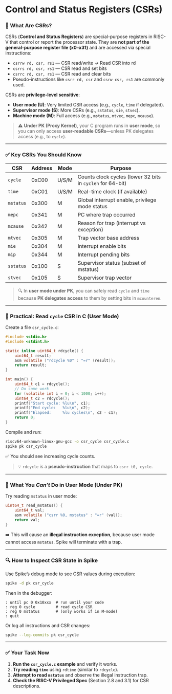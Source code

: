 # Control and Status Registers (CSRs)

### 📌 What Are CSRs?
CSRs (**Control and Status Registers**) are special-purpose registers in RISC-V that control or report the processor state. They are **not part of the general-purpose register file (x0–x31)** and are accessed via special instructions:
- `csrrw rd, csr, rs1` — CSR read/write -> Read CSR into rd
- `csrrs rd, csr, rs1` — CSR read and set bits
- `csrrc rd, csr, rs1` — CSR read and clear bits
- Pseudo-instructions like `csrr rd, csr` and `csrw csr, rs1` are commonly used.

CSRs are **privilege-level sensitive**:  
- **User mode (U)**: Very limited CSR access (e.g., `cycle`, `time` if delegated).
- **Supervisor mode (S)**: More CSRs (e.g., `sstatus`, `sie`, `stvec`).
- **Machine mode (M)**: Full access (e.g., `mstatus`, `mtvec`, `mepc`, `mcause`).

> ⚠️ **Under PK (Proxy Kernel)**, your C program runs in **user mode**, so you can only access **user-readable CSRs**—unless PK delegates access (e.g., to `cycle`).

---

### ✅ Key CSRs You Should Know

| CSR | Address | Mode | Purpose |
|-----|---------|------|--------|
| `cycle` |  0xC00 | U/S/M | Counts clock cycles (lower 32 bits in `cycleh` for 64-bit) |
| `time` |  0xC01 | U/S/M | Real-time clock (if available) |
| `mstatus` |  0x300 | M | Global interrupt enable, privilege mode status |
| `mepc` |  0x341 | M | PC where trap occurred |
| `mcause` |  0x342 | M | Reason for trap (interrupt vs exception) |
| `mtvec` |  0x305 | M | Trap vector base address |
| `mie` |  0x304 | M | Interrupt enable bits |
| `mip` |  0x344 | M | Interrupt pending bits |
| `sstatus` |  0x100 | S | Supervisor status (subset of mstatus) |
| `stvec` |  0x105 | S | Supervisor trap vector |

> 🔍 In **user mode under PK**, you can safely read `cycle` and `time` because **PK delegates access** to them by setting bits in `mcounteren`.

---

### 🧪 Practical: Read `cycle` CSR in C (User Mode)

Create a file `csr_cycle.c`:

```c
#include <stdio.h>
#include <stdint.h>

static inline uint64_t rdcycle() {
    uint64_t result;
    asm volatile ("rdcycle %0" : "=r" (result));
    return result;
}

int main() {
    uint64_t c1 = rdcycle();
    // Do some work
    for (volatile int i = 0; i < 1000; i++);
    uint64_t c2 = rdcycle();
    printf("Start cycle: %lu\n", c1);
    printf("End cycle:   %lu\n", c2);
    printf("Elapsed:     %lu cycles\n", c2 - c1);
    return 0;
}
```

Compile and run:
```bash
riscv64-unknown-linux-gnu-gcc -o csr_cycle csr_cycle.c
spike pk csr_cycle
```

✅ You should see increasing cycle counts.

> 💡 `rdcycle` is a **pseudo-instruction** that maps to `csrr t0, cycle`.

---

### 🚫 What You *Can’t* Do in User Mode (Under PK)

Try reading `mstatus` in user mode:

```c
uint64_t read_mstatus() {
    uint64_t val;
    asm volatile ("csrr %0, mstatus" : "=r" (val));
    return val;
}
```

➡️ This will cause an **illegal instruction exception**, because user mode cannot access `mstatus`. Spike will terminate with a trap.

---

### 🔍 How to Inspect CSR State in Spike

Use Spike’s debug mode to see CSR values during execution:

```bash
spike -d pk csr_cycle
```

Then in the debugger:
```
: until pc 0 0x10xxx  # run until your code
: reg 0 cycle         # read cycle CSR
: reg 0 mstatus       # (only works if in M-mode)
: quit
```

Or log all instructions and CSR changes:
```bash
spike --log-commits pk csr_cycle
```

---

### ✅ Your Task Now

1. **Run the `csr_cycle.c` example** and verify it works.
2. **Try reading `time`** using `rdtime` (similar to `rdcycle`).
3. **Attempt to read `mstatus`** and observe the illegal instruction trap.
4. **Check the RISC-V Privileged Spec** (Section 2.8 and 3.1) for CSR descriptions.
